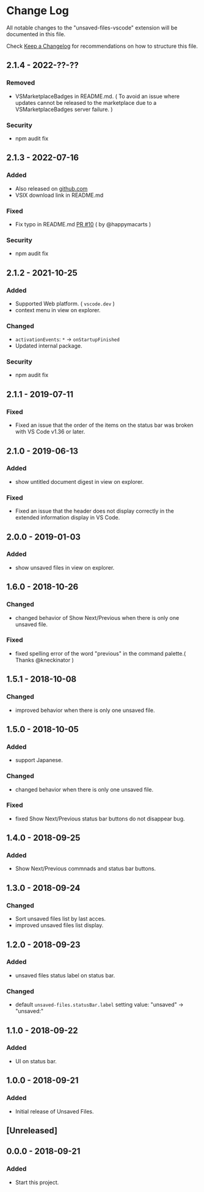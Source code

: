 # Change Log

All notable changes to the "unsaved-files-vscode" extension will be documented in this file.

Check [Keep a Changelog](http://keepachangelog.com/) for recommendations on how to structure this file.

## 2.1.4 - 2022-??-??

### Removed

- VSMarketplaceBadges in README.md. ( To avoid an issue where updates cannot be released to the marketplace due to a VSMarketplaceBadges server failure. )

### Security

- npm audit fix

## 2.1.3 - 2022-07-16

### Added

- Also released on [github.com](https://github.com/wraith13/unsaved-files-vscode/releases)
- VSIX download link in README.md

### Fixed

- Fix typo in README.md [PR #10](https://github.com/wraith13/unsaved-files-vscode/pull/10) ( by @happymacarts )

### Security

- npm audit fix

## 2.1.2 - 2021-10-25

### Added

- Supported Web platform. ( `vscode.dev` )
- context menu in view on explorer.

### Changed

- `activationEvents`: `*` -> `onStartupFinished`
- Updated internal package.

### Security

- npm audit fix

## 2.1.1 - 2019-07-11

### Fixed

- Fixed an issue that the order of the items on the status bar was broken with VS Code v1.36 or later.

## 2.1.0 - 2019-06-13

### Added

- show untitled document digest in view on explorer.

### Fixed

- Fixed an issue that the header does not display correctly in the extended information display in VS Code.

## 2.0.0 - 2019-01-03

### Added

- show unsaved files in view on explorer.

## 1.6.0 - 2018-10-26

### Changed

- changed behavior of Show Next/Previous when there is only one unsaved file.

### Fixed

- fixed spelling error of the word "previous" in the command palette.( Thanks @kneckinator )

## 1.5.1 - 2018-10-08

### Changed

- improved behavior when there is only one unsaved file.

## 1.5.0 - 2018-10-05

### Added

- support Japanese.

### Changed

- changed behavior when there is only one unsaved file.

### Fixed

- fixed Show Next/Previous status bar buttons do not disappear bug.

## 1.4.0 - 2018-09-25

### Added

- Show Next/Previous commnads and status bar buttons.

## 1.3.0 - 2018-09-24

### Changed

- Sort unsaved files list by last acces.
- improved unsaved files list display.

## 1.2.0 - 2018-09-23

### Added

- unsaved files status label on status bar.

### Changed

- default `unsaved-files.statusBar.label` setting value: "unsaved" -> "unsaved:"

## 1.1.0 - 2018-09-22

### Added

- UI on status bar.

## 1.0.0 - 2018-09-21

### Added

- Initial release of Unsaved Files.

## [Unreleased]

## 0.0.0 - 2018-09-21

### Added

- Start this project.
